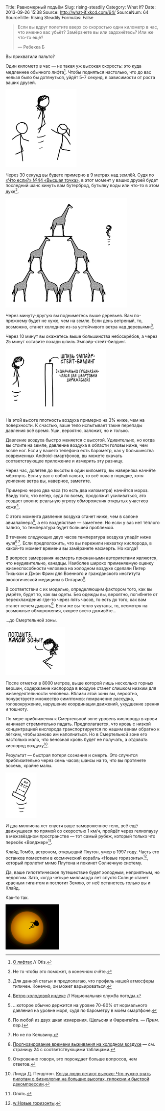 Title: Равномерный подъём
Slug: rising-steadily
Category: What If?
Date: 2013-09-26 15:38
Source: http://what-if.xkcd.com/64/
SourceNum: 64
SourceTitle: Rising Steadily
Formulas: False

> Если вы вдруг полетите вверх со скоростью один километр в час, что именно вас убьёт? Замёрзнете вы или задохнётесь? Или же что-то ещё?
>
> — Ребекка Б

Вы прихватили пальто?

Один километр в час — не такая уж высокая скорость: это куда медленнее обычного лифта[^1]. Чтобы подняться настолько, что до вас нельзя было бы дотянуться, уйдёт 5–7 секунд, в зависимости от роста ваших друзей.

![](/uploads/064-rising-steadily/rising_friends.png "Нет! Время пришло.")

Через 30 секунд вы будете примерно в 9 метрах над землёй. Судя по [«Что если?» №44 «Высшая точка»](/high-throw/), в этот момент у ваших друзей будет последний шанс кинуть вам бутерброд, бутылку воды или что-то в этом духе[^2].

![](/uploads/064-rising-steadily/rising_giraffe.png "Мы тут стоим ещё с того выпуска пятимесячной давности. За что ты с нами так?!")

Через минуту-другую вы подниметесь выше деревьев. Вам по-прежнему будет не хуже, чем на земле. Если день ветреный, то, возможно, станет холоднее из-за устойчивого ветра над деревьями[^3].

Через 10 минут вы окажетесь выше большинства небоскрёбов, а через 25 минут оставите позади шпиль Эмпайр-стейт-билдинг.

![](/uploads/064-rising-steadily/rising_spire_ru.png "Каждое упоминание о котором разбивает сердца тысяч фанатов стимпанка.")

На этой высоте плотность воздуха примерно на 3% ниже, чем на поверхности. К счастью, ваше тело испытывает такие перепады давления всё время. Уши, вероятно, заложит, но и только.

Давление воздуха быстро меняется с высотой. Удивительно, но когда вы стоите на земле, давление воздуха в области головы ниже, чем возле ног. Если у вашего телефона есть барометр, как у большинства современных Android-смартфонов, вы можете скачать соответствующее приложение и измерить эту разницу.

Через час, долетев до высоты в один километр, вы наверняка начнёте мёрзнуть. Если у вас с собой пальто, то всё пока в порядке, хотя усиление ветра вы, наверное, заметите.

Примерно через два часа (то есть два километра) начнётся мороз. Ввиду того, что ветер, судя по всему, продолжит усиливаться, это создаст вполне реальную угрозу обморожения открытых участков кожи[^4].

С этого момента давление воздуха станет ниже, чем в салоне авиалайнера[^5], а его воздействие — заметнее. Но если у вас нет тёплого пальто, то температура будет большей проблемой.

В течение следующих двух часов температура воздуха упадёт ниже нуля[^6]&thinsp;[^7]. Если предположить, что вы пережили нехватку кислорода, в какой-то момент времени вы замёрзнете насмерть. Но когда?

В вопросе замерзания насмерть признанными авторитетами являются, что неудивительно, канадцы. Наиболее широко применяемую оценку жизнеспособности человека на холодном воздухе сделали Питер Тикьюзи и Джон Фрим для Военного и гражданского института экологической медицины в Онтарио[^8].

В соответствии с их моделью, определяющим фактором того, как вы умрёте, будет то, как вы одеты. Без одежды вы, вероятно, погибнете от переохлаждения где-то через пять часов, то есть до того, как вам станет нечем дышать[^9]. Если же вы тепло укутаны, то, несмотря на возможные обморожения, скорее всего доживёте…

…до Смертельной зоны.

![](/uploads/064-rising-steadily/rising_deathzone_ru.png "Всё не так плохо, как кажется!.. ладно, вру.")

После отметки в 8000 метров, выше которой лишь несколько горных вершин, содержание кислорода в воздухе станет слишком низким для жизнедеятельности человека. Вблизи этой зоны вы, вероятно, почувствуете множество симптомов: помрачение рассудка, головокружение, нарушение координации движений, ухудшение зрения и тошноту.

По мере приближения к Смертельной зоне уровень кислорода в крови начинает стремительно падать. Предполагается, что кровь с низкой концентрацией кислорода транспортируется по нашим венам обратно к лёгким, чтобы заново им наполниться. Но в Смертельной зоне его настолько мало, что венозная кровь будет не получать, а _отдавать_ кислород воздуху[^10].

Результат — быстрая потеря сознания и смерть. Это случится приблизительно через семь часов; шансы на то, что вы протянете восемь, крайне малы.

![](/uploads/064-rising-steadily/rising_grave.png "Она умерла, как и жила — поднимаясь на один километр в час. Я имею в виду, как и жила последние несколько часов.")

И два миллиона лет спустя ваше замороженное тело, всё ещё движущееся по прямой со скоростью 1 км/ч, пройдёт через гелиопаузу в межзвёздном пространстве — тот самый рубеж, который только что пересёк «Вояджер»[^11].

Клайд Томбо, астроном, открывший Плутон, умер в 1997 году. Часть его останков поместили в космический корабль «Новые горизонты»[^12], который пролетит мимо Плутона и покинет Солнечную систему.

Да, ваше гипотетическое путешествие будет холодным, неприятным, но недолгим. Зато, когда четыре миллиарда лет спустя Солнце станет красным гигантом и поглотит Землю, от неё останетесь только вы и Клайд.

Как-то так.

![](/uploads/064-rising-steadily/rising_redgiant.png "Пока, сосунки!")

[^1]: [О лифтах](http://www.otisworldwide.com/pdf/AboutElevators.pdf) // Otis.
[^2]: Не то чтобы это поможет, в конечном счёте.
[^3]: Для данной статьи я предполагаю, что профиль нашей атмосферы типичен. Конечно, он может варьироваться.
[^4]: [Ветро-холодовой индекс](http://www.nws.noaa.gov/om/windchill/images/wind-chill-brochure.pdf) // Национальная служба погоды.
[^5]: …которое обычно держится на уровне 70–80% от нормального давления на уровне моря, судя по барометру в моём смартфоне.
[^6]: По любой из двух шкал измерения. (Цельсия и Фаренгейта. — *Прим. пер.*)
[^7]: Но не по Кельвину.
[^8]: [Прогнозирование времени выживания на холодном воздухе](http://cradpdf.drdc-rddc.gc.ca/PDFS/zba6/p144967.pdf) — см. страницу 24 с соответствующими таблицами.
[^9]: Откровенно говоря, это порождает больше вопросов, чем ответов.
[^10]: Линда Д. Пендлтон. [Когда люди летают высоко: Что нужно знать пилотам о физиологии на больших высотах, гипоксии и быстрой декомпрессии](http://www.avweb.com/news/aeromed/181893-1.html).
[^11]: Опять.
[^12]: [w:Новые горизонты](http://ru.wikipedia.org/wiki/Новые_горизонты).
